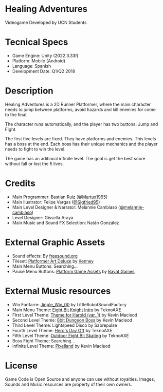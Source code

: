 # Healing Adventures
Videogame Developed by UCN Students

# Tecnical Specs
- Game Engine: Unity (2022.3.33f)
- Platform: Mobile (Android)
- Language: Spanish
- Development Date: Q1/Q2 2018

# Description
Healing Adventures is a 2D Runner Platformer, where the main character needs to jump between platforms, avoid hazards and kill enemies for come to the final.

The character runs automatically, and the player has two buttons: Jump and Fight.

The first five levels are fixed. They have platforms and enemies. This levels has a boss at the end. Each boss has their unique mechanics and the player needs to fight to win the level.

The game has an aditional infinite level. The goal is get the best score without fall or lost the 5 lives.

# Credits
- Main Programmer: Bastian Ruiz ([@Martux1995](https://github.com/Martux1995))
- Main Ilustrator: Felipe Vargas ([@Sigfried95](https://github.com/Sigfried95))
- Main Level Designer & Narrator: Melannie Cambiaso ([@melannie-cambiaso](https://github.com/melannie-cambiaso))
- Level Designer: Gissella Araya
- Main Music and Sound FX Selection: Natán González

# External Graphic Assets
- Sound effects: By [freesound.org](https://freesound.org)
- Tileset: [Platformer Art Deluxe](https://opengameart.org/content/platformer-art-deluxe) by [Kenney](http://www.kenney.nl)
- Main Menu Buttons: Searching...
- Pause Menu Buttons: [Platform Game Assets](https://bayat.itch.io/platform-game-assets) by [Bayat Games](https://bayat.itch.io/)

# External Music resources
- Win Fanfarre: [Jingle_Win_00](https://freesound.org/people/LittleRobotSoundFactory/sounds/270333/) by LittleRobotSoundFactory
- Main Menu Theme: [Eight Bit Knight Intro](https://teknoaxe.com/Link_Code_3.php?q=175) by TeknoAXE
- First Level Theme: [Theme for Harold (var. 1)](https://incompetech.com/music/royalty-free/index.html?isrc=USUAN1200008) by Kevin Macleod
- Second Level Theme: [8bit Dungeon Boss](https://incompetech.com/music/royalty-free/index.html?isrc=USUAN1200067)  by Kevin Macleod
- Third Level Theme: Lightspeed Disco by Sabrepulse
- Fourth Level Theme: [Hero's Day Off](https://teknoaxe.com/Link_Code_3.php?q=552) by TeknoAXE
- Fifth Level Theme: [Outdoor Eight Bit Skating](https://teknoaxe.com/Link_Code_3.php?q=233) by TeknoAXE
- Boss Fight Theme: Searching...
- Infinite Level Theme: [Pixelland](https://incompetech.com/music/royalty-free/index.html?isrc=USUAN1500076)  by Kevin Macleod

# License
Game Code is Open Source and anyone can use without royalties. Images, Sounds and Music resources are property of their own owners.
